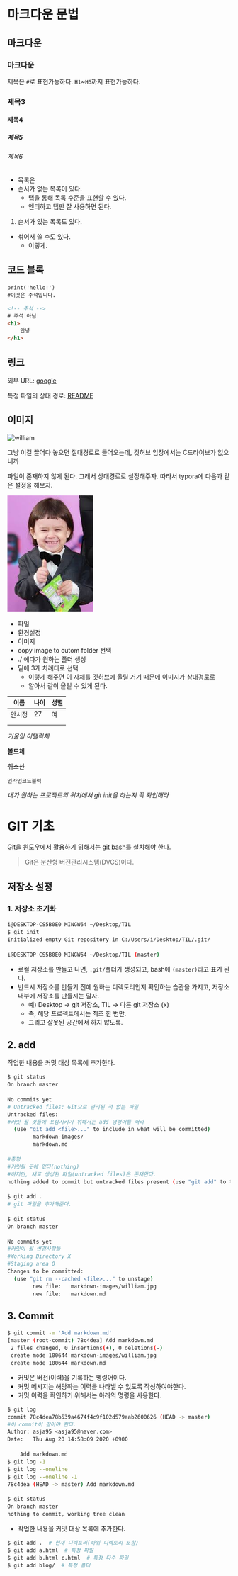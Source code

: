 # 마크다운 문법

## 마크다운

### 마크다운

제목은 `#`로 표현가능하다. `H1`~`H6`까지 표현가능하다.

### 제목3

#### 제목4

##### 제목5

###### 제목6

* 목록은 
* 순서가 없는 목록이 있다.
  * 탭을 통해 목록 수준을 표현할 수 있다.
  * 엔터하고 탭만 잘 사용하면 된다.

1. 순서가 있는 목록도 있다.

* 섞어서 쓸 수도 있다.
  * 이렇게.



## 코드 블록

```
print('hello!')
#이것은 주석입니다.
```

```html
<!-- 주석 -->
# 주석 아님
<h1>
    안녕
</h1>
```

## 링크

외부 URL: [google](http://google.com)

특정 파일의 상대 경로: [README](./README.md)



## 이미지

![william](C:\Users\i\Desktop\william.jpg)

그냥 이걸 끌어다 놓으면 절대경로로 들어오는데, 깃허브 입장에서는 C드라이브가 없으니까

파일이 존재하지 않게 된다. 그래서 상대경로로 설정해주자. 따라서 typora에 다음과 같은 설정을 해보자.

![william](./markdown-images/william-1597904494242.jpg)



* 파일 
* 환경설정
* 이미지
* copy image to cutom folder 선택
* ./ 에다가 원하는 폴더 생성
* 밑에 3개 차례대로 선택
  * 이렇게 해주면 이 자체를 깃허브에 올릴 거기 때문에 이미지가 상대경로로
  * 알아서 같이 올릴 수 있게 된다.

| 이름   | 나이 | 성별 |
| ------ | ---- | ---- |
| 안서정 | 27   | 여   |
|        |      |      |
|        |      |      |



*기울임 이탤릭체*

**볼드체**

~~취소선~~

`인라인코드블럭`





*내가 원하는 프로젝트의 위치에서 git init을 하는지 꼭 확인해라*





# GIT 기초

Git을 윈도우에서 활용하기 위해서는 [git bash](https://gitforwindows.org/)를 설치해야 한다.

> Git은 분산형 버전관리시스템(DVCS)이다.



## 저장소 설정

### 1. 저장소 초기화

```bash
i@DESKTOP-CS5B0E0 MINGW64 ~/Desktop/TIL
$ git init
Initialized empty Git repository in C:/Users/i/Desktop/TIL/.git/

i@DESKTOP-CS5B0E0 MINGW64 ~/Desktop/TIL (master)
```

* 로컬 저장소를 만들고 나면, `.git/`폴더가 생성되고, bash에 `(master)`라고 표기 된다.
* 반드시 저장소를 만들기 전에 원하는 디렉토리인지 확인하는 습관을 가지고, 저장소 내부에 저장소를 만들지는 말자.
  * 예) Desktop ->  git 저장소, TIL -> 다른 git 저장소 (x)
  * 즉, 해당 프로젝트에서는 최초 한 번만. 
  * 그리고 잘못된 공간에서 하지 않도록.



## 2. add

작업한 내용을 커밋 대상 목록에 추가한다.

```bash
$ git status
On branch master

No commits yet
# Untracked files: Git으로 관리된 적 없는 파일
Untracked files:
#커밋 될 것들에 포함시키기 위해서는 add 명령어를 써라
  (use "git add <file>..." to include in what will be committed)
        markdown-images/
        markdown.md

#총평
#커밋될 곳에 없다(nothing)
#하지만, 새로 생성된 파일(untracked files)은 존재한다.
nothing added to commit but untracked files present (use "git add" to track)

$ git add .
# git 파일을 추가해준다.

$ git status
On branch master

No commits yet
#커밋이 될 변경사항들
#Working Directory X
#Staging area O
Changes to be committed:
  (use "git rm --cached <file>..." to unstage)
        new file:   markdown-images/william.jpg
        new file:   markdown.md
```

## 3. Commit

```bash
$ git commit -m 'Add markdown.md'
[master (root-commit) 78c4dea] Add markdown.md
 2 files changed, 0 insertions(+), 0 deletions(-)
 create mode 100644 markdown-images/william.jpg
 create mode 100644 markdown.md
```

* 커밋은 버전(이력)을 기록하는 명령어이다.
* 커밋 메시지는 해당하는 이력을 나타낼 수 있도록 작성하여야한다.
* 커밋 이력을 확인하기 위해서는 아래의 명령을 사용한다.

```bash
$ git log
commit 78c4dea78b539a4674f4c9f102d579aab2600626 (HEAD -> master)
#이 commit이 같아야 한다.
Author: asja95 <asja95@naver.com>
Date:   Thu Aug 20 14:58:09 2020 +0900

    Add markdown.md
$ git log -1    
$ git log --oneline
$ git log --oneline -1
78c4dea (HEAD -> master) Add markdown.md

$ git status
On branch master
nothing to commit, working tree clean
```



* 작업한 내용을 커밋 대상 목록에 추가한다.

```bash
$ git add .  # 현재 디렉토리(하위 디렉토리 포함)
$ git add a.html  # 특정 파일
$ git add b.html c.html  # 특정 다수 파일
$ git add blog/  # 특정 폴더
```

